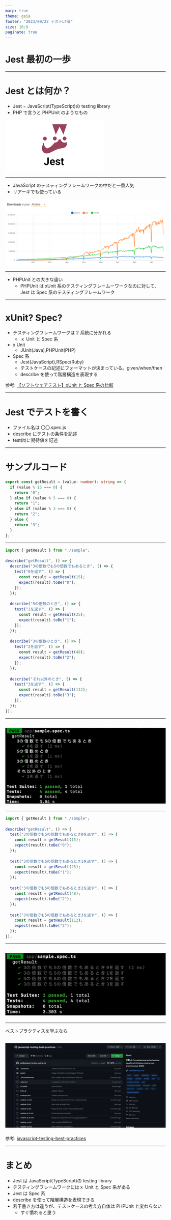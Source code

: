 ```yaml
---
marp: true
theme: gaia
footer: "2023/09/22 テストLT会"
size: 16:9
paginate: true
---
```


<!--
_class: lead
_footer: ""
_paginate: false
-->

# Jest 最初の一歩

---

# Jest とは何か？

- Jest = JavaScript(TypeScript)の testing library
- PHP で言うと PHPUnit のようなもの

![w:400](jest.png)

---

- JavaScript のテスティングフレームワークの中だと一番人気
- リアーキでも使っている

![w:1160](trend.png)

---

- PHPUnit との大きな違い
  - PHPUnit は xUnit 系のテスティングフレームーワークなのに対して、Jest は Spec 系のテスティングフレームワーク

---

<!--
_footer: ""
_paginate: false
-->

# xUnit? Spec?

- テスティングフレームワークは 2 系統に分かれる
  - ｘ Unit と Spec 系
- x Unit
  - JUnit(Java),PHPUnit(PHP)
- Spec 系
  - Jest(JavaScript),RSpec(Ruby)
  - テストケースの記述にフォーマットが決まっている。given/when/then
  - describe を使って階層構造を表現する

参考: [【ソフトウェアテスト】xUnit と Spec 系の比較](https://kzono.hatenablog.com/entry/2018/01/07/091428)

---

# Jest でテストを書く

- ファイル名は 〇〇.spec.js
- describe にテストの条件を記述
- test(it)に期待値を記述

---

# サンプルコード

```ts:sample.ts
export const getResult = (value: number): string => {
  if (value % 15 === 0) {
    return "0";
  } else if (value % 5 === 0) {
    return "1";
  } else if (value % 3 === 0) {
    return "2";
  } else {
    return "3";
  }
};
```

---

```ts:sample.spec.ts
import { getResult } from "./sample";

describe("getResult", () => {
  describe("3の倍数でも5の倍数でもあるとき", () => {
    test("0を返す", () => {
      const result = getResult(15);
      expect(result).toBe("0");
    });
  });

  describe("5の倍数のとき", () => {
    test("1を返す", () => {
      const result = getResult(25);
      expect(result).toBe("1");
    });
  });

  describe("3の倍数のとき", () => {
    test("2を返す", () => {
      const result = getResult(48);
      expect(result).toBe("2");
    });
  });

  describe("それ以外のとき", () => {
    test("3を返す", () => {
      const result = getResult(112);
      expect(result).toBe("3");
    });
  });
});
```

---

## ![w:1150](testresult.png)

---

```ts:sample.ts
import { getResult } from "./sample";

describe("getResult", () => {
  test("3の倍数でも5の倍数でもあるとき0を返す", () => {
    const result = getResult(15);
    expect(result).toBe("0");
  });

  test("3の倍数でも5の倍数でもあるとき1を返す", () => {
    const result = getResult(25);
    expect(result).toBe("1");
  });

  test("3の倍数でも5の倍数でもあるとき2を返す", () => {
    const result = getResult(48);
    expect(result).toBe("2");
  });

  test("3の倍数でも5の倍数でもあるとき3を返す", () => {
    const result = getResult(112);
    expect(result).toBe("3");
  });
});
```

---

## ![w:1150](result2.png)

---

<!--
_footer: ""
_paginate: false
-->

ベストプラクティスを学ぶなら

## ![w:900](link.png)

参考: [javascript-testing-best-practices](https://github.com/goldbergyoni/javascript-testing-best-practices)

---

# まとめ

- Jest は JavaScript(TypeScript)の testing library
- テスティングフレームワークにはｘ Unit と Spec 系がある
- Jest は Spec 系
- describe を使って階層構造を表現できる
- 若干書き方は違うが、テストケースの考え方自体は PHPUnit と変わらない
  - すぐ慣れると思う
